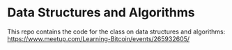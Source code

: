# Data Structures and Algorithms

This repo contains the code for the class on data structures and algorithms:
https://www.meetup.com/Learning-Bitcoin/events/265932605/
